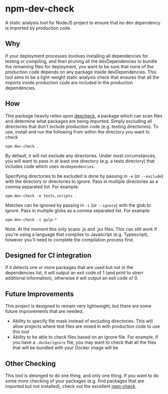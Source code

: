 # npm-dev-check
A static analysis tool for NodeJS project to ensure that no dev dependency is imported by production code.

## Why
If your deployment processes involves installing all dependencies for testing or compiling, and then pruning all the devDependencies to bundle the remaining files for deployment, you want to be sure that none of the production code depends on any package inside devDependencies. This tool aims to be a light-weight static analysis check that ensures that all the imports inside production code are included in the production dependencies.

## How
This package heavily relies upon [depcheck](https://www.npmjs.com/package/depcheck), a package which can scan files and determine what packages are being imported. Simply excluding all directories that don't include production code (e.g. testing directories). To use, install and run the following from within the directory you want to check

`npm-dev-check .`

By default, it will not exclude any directories. Under most circumstances, you will want to pass in at least one directory (e.g. a tests directory) that includes code which uses `devDependencies`.

Specifying directories to be excluded is done by passing in `-e` (or `--exclude`) with the directory or directories to ignore. Pass in multiple directories as a comma separated list. For example:

`npm-dev-check -e tests,scripts .`

Matches can be ignored by passing in `-i` (or `--ignore`) with the glob to ignore. Pass in multiple globs as a comma separated list. For example:

`npm-dev-check -i gulp-*`

Note: At the moment this only scans .js and .jsx files. This can still work if you're using a language that compiles to Javascript (e.g. Typescript), however you'll need to complete the compilation process first.

## Designed for CI integration

If it detects one or more packages that are used but not in the dependencies list, it will output an exit code of 1 (and print to strerr additional information), otherwise it will output an exit code of 0.

## Future Improvements
This project is designed to remain very lightweight, but there are some future improvements that are needed.
  - Ability to specify file mask instead of excluding directories. This will allow projects where test files are mixed in with production code to use this tool
  - Ability to be able to check files based on an ignore file. For example, if you have a `.dockerignore` file, you may want to check that all the files that will be bundled with your Docker image will be

## Other Checking
This tool is deisnged to do one thing, and only one thing. If you want to do some more checking of your packages (e.g. find packages that are imported but not installed), check out the excellent [npm-check](https://www.npmjs.com/package/npm-check).